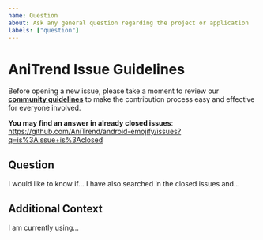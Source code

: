 ```yaml
---
name: Question
about: Ask any general question regarding the project or application
labels: ["question"]
---
```


# AniTrend Issue Guidelines

Before opening a new issue, please take a moment to review our [**community guidelines**](https://github.com/AniTrend/android-emojify/blob/develop/CONTRIBUTING.md) to make the contribution process easy and effective for everyone involved.

**You may find an answer in already closed issues**:
https://github.com/AniTrend/android-emojify/issues?q=is%3Aissue+is%3Aclosed

## Question
<!-- Clearly and explicitly explain the details about your question -->

I would like to know if... I have also searched in the closed issues and...

## Additional Context
<!-- Any additional information regarding your question, you may also add screenshots if any under this section -->

I am currently using...
